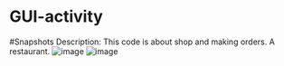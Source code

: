 # GUI-activity
#Snapshots
Description: This code is about shop and making orders. A restaurant.
![image](https://github.com/user-attachments/assets/973bc59f-e03d-4552-a3a3-d879b01a8247)
![image](https://github.com/user-attachments/assets/584be2a5-f9b3-48f3-b1f2-33225af2b3d7)

